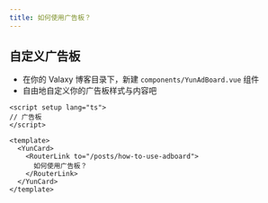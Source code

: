 ```yaml
---
title: 如何使用广告板？
---
```


## 自定义广告板

- 在你的 Valaxy 博客目录下，新建 `components/YunAdBoard.vue` 组件
- 自由地自定义你的广告板样式与内容吧

```vue
<script setup lang="ts">
// 广告板
</script>

<template>
  <YunCard>
    <RouterLink to="/posts/how-to-use-adboard">
      如何使用广告板？
    </RouterLink>
  </YunCard>
</template>
```

